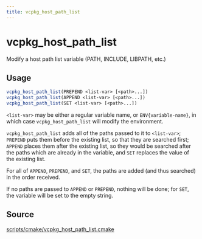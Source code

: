 ```yaml
---
title: vcpkg_host_path_list
---
```


# vcpkg_host_path_list

Modify a host path list variable (PATH, INCLUDE, LIBPATH, etc.)

## Usage
```cmake
vcpkg_host_path_list(PREPEND <list-var> [<path>...])
vcpkg_host_path_list(APPEND <list-var> [<path>...])
vcpkg_host_path_list(SET <list-var> [<path>...])
```

`<list-var>` may be either a regular variable name, or `ENV{variable-name}`,
in which case `vcpkg_host_path_list` will modify the environment.

`vcpkg_host_path_list` adds all of the paths passed to it to `<list-var>`;
`PREPEND` puts them before the existing list, so that they are searched first;
`APPEND` places them after the existing list,
so they would be searched after the paths which are already in the variable,
and `SET` replaces the value of the existing list.

For all of `APPEND`, `PREPEND`, and `SET`,
the paths are added (and thus searched) in the order received.

If no paths are passed to `APPEND` or `PREPEND`, nothing will be done;
for `SET`, the variable will be set to the empty string.

## Source
[scripts/cmake/vcpkg\_host\_path\_list.cmake](https://github.com/Microsoft/vcpkg/blob/master/scripts/cmake/vcpkg_host_path_list.cmake)

